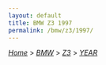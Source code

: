 ```yaml
---
layout: default
title: BMW Z3 1997
permalink: /bmw/z3/1997/
---
```

[*Home*](/) > [*BMW*](/bmw/) > [*Z3*](/bmw/z3/) > [*YEAR*](/bmw/z3/year/)
